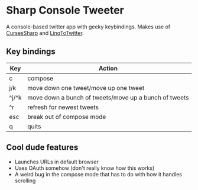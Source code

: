 # Sharp Console Tweeter

A console-based twitter app with geeky keybindings. Makes use of [CursesSharp](http://sourceforge.net/projects/curses-sharp/) and [LinqToTwitter](http://linqtotwitter.codeplex.com/).

## Key bindings

| Key   | Action |
| ----- | ------ |
| c     | compose |
| j/k   | move down one tweet/move up one tweet |
| ^j/^k | move down a bunch of tweets/move up a bunch of tweets |
| ^r    | refresh for newest tweets |
| esc   | break out of compose mode |
| q     | quits |

## Cool dude features

* Launches URLs in default browser
* Uses OAuth somehow (don't really know how this works)
* A weird bug in the compose mode that has to do with how it handles scrolling
